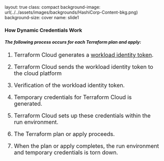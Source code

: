 layout: true
class: compact
background-image: url(../../assets/images/backgrounds/HashiCorp-Content-bkg.png)
background-size: cover
name: slide1

### How Dynamic Credentials Work

##### The following process occurs for each Terraform plan and apply:
<font size =4>

1. Terraform Cloud generates a [workload identity token](https://developer.hashicorp.com/terraform/cloud-docs/workspaces/dynamic-provider-credentials/workload-identity-tokens).

2. Terraform Cloud sends the workload identity token to the cloud platform

3. Verification of the workload identity token.

4. Temporary credentials for Terraform Cloud is generated.

5. Terraform Cloud sets up these credentials within the run environment.

6. The Terraform plan or apply proceeds.

7. When the plan or apply completes, the run environment and temporary credentials is torn down.


<!-- You configure a trust relationship between your cloud platform and Terraform Cloud. As part of that process, you can define rules that let Terraform Cloud workspaces and runs access specific resources. 
1. Terraform Cloud generates a [workload identity token](https://developer.hashicorp.com/terraform/cloud-docs/workspaces/dynamic-provider-credentials/workload-identity-tokens). The token is compliant with OIDC standards and includes information about the organization, workspace, and run stage.
2. When a plan or apply begins, Terraform Cloud sends the workload identity token to the cloud platform, along with any other information needed to authenticate.
3. The cloud platform uses Terraform Cloud’s public signing key to verify the workload identity token.
4. If verification succeeds, the cloud platform returns a set of fresh temporary credentials for Terraform Cloud to use.
5. Terraform Cloud sets up these credentials within the run environment for the Terraform provider to use.
6. The Terraform plan or apply proceeds.
7. When the plan or apply completes, the run environment is torn down and the temporary credentials are discarded -->

